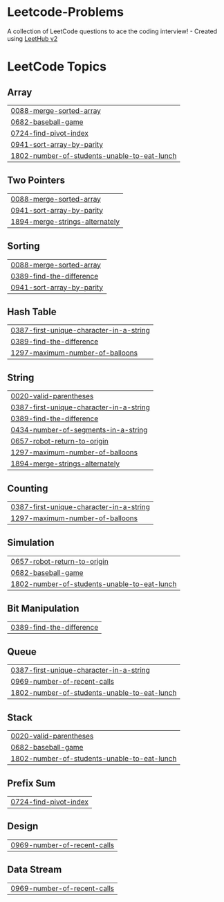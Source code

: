 # Leetcode-Problems
A collection of LeetCode questions to ace the coding interview! - Created using [LeetHub v2](https://github.com/arunbhardwaj/LeetHub-2.0)

<!---LeetCode Topics Start-->
# LeetCode Topics
## Array
|  |
| ------- |
| [0088-merge-sorted-array](https://github.com/SrijanPoudel/Leetcode-Problems/tree/master/0088-merge-sorted-array) |
| [0682-baseball-game](https://github.com/SrijanPoudel/Leetcode-Problems/tree/master/0682-baseball-game) |
| [0724-find-pivot-index](https://github.com/SrijanPoudel/Leetcode-Problems/tree/master/0724-find-pivot-index) |
| [0941-sort-array-by-parity](https://github.com/SrijanPoudel/Leetcode-Problems/tree/master/0941-sort-array-by-parity) |
| [1802-number-of-students-unable-to-eat-lunch](https://github.com/SrijanPoudel/Leetcode-Problems/tree/master/1802-number-of-students-unable-to-eat-lunch) |
## Two Pointers
|  |
| ------- |
| [0088-merge-sorted-array](https://github.com/SrijanPoudel/Leetcode-Problems/tree/master/0088-merge-sorted-array) |
| [0941-sort-array-by-parity](https://github.com/SrijanPoudel/Leetcode-Problems/tree/master/0941-sort-array-by-parity) |
| [1894-merge-strings-alternately](https://github.com/SrijanPoudel/Leetcode-Problems/tree/master/1894-merge-strings-alternately) |
## Sorting
|  |
| ------- |
| [0088-merge-sorted-array](https://github.com/SrijanPoudel/Leetcode-Problems/tree/master/0088-merge-sorted-array) |
| [0389-find-the-difference](https://github.com/SrijanPoudel/Leetcode-Problems/tree/master/0389-find-the-difference) |
| [0941-sort-array-by-parity](https://github.com/SrijanPoudel/Leetcode-Problems/tree/master/0941-sort-array-by-parity) |
## Hash Table
|  |
| ------- |
| [0387-first-unique-character-in-a-string](https://github.com/SrijanPoudel/Leetcode-Problems/tree/master/0387-first-unique-character-in-a-string) |
| [0389-find-the-difference](https://github.com/SrijanPoudel/Leetcode-Problems/tree/master/0389-find-the-difference) |
| [1297-maximum-number-of-balloons](https://github.com/SrijanPoudel/Leetcode-Problems/tree/master/1297-maximum-number-of-balloons) |
## String
|  |
| ------- |
| [0020-valid-parentheses](https://github.com/SrijanPoudel/Leetcode-Problems/tree/master/0020-valid-parentheses) |
| [0387-first-unique-character-in-a-string](https://github.com/SrijanPoudel/Leetcode-Problems/tree/master/0387-first-unique-character-in-a-string) |
| [0389-find-the-difference](https://github.com/SrijanPoudel/Leetcode-Problems/tree/master/0389-find-the-difference) |
| [0434-number-of-segments-in-a-string](https://github.com/SrijanPoudel/Leetcode-Problems/tree/master/0434-number-of-segments-in-a-string) |
| [0657-robot-return-to-origin](https://github.com/SrijanPoudel/Leetcode-Problems/tree/master/0657-robot-return-to-origin) |
| [1297-maximum-number-of-balloons](https://github.com/SrijanPoudel/Leetcode-Problems/tree/master/1297-maximum-number-of-balloons) |
| [1894-merge-strings-alternately](https://github.com/SrijanPoudel/Leetcode-Problems/tree/master/1894-merge-strings-alternately) |
## Counting
|  |
| ------- |
| [0387-first-unique-character-in-a-string](https://github.com/SrijanPoudel/Leetcode-Problems/tree/master/0387-first-unique-character-in-a-string) |
| [1297-maximum-number-of-balloons](https://github.com/SrijanPoudel/Leetcode-Problems/tree/master/1297-maximum-number-of-balloons) |
## Simulation
|  |
| ------- |
| [0657-robot-return-to-origin](https://github.com/SrijanPoudel/Leetcode-Problems/tree/master/0657-robot-return-to-origin) |
| [0682-baseball-game](https://github.com/SrijanPoudel/Leetcode-Problems/tree/master/0682-baseball-game) |
| [1802-number-of-students-unable-to-eat-lunch](https://github.com/SrijanPoudel/Leetcode-Problems/tree/master/1802-number-of-students-unable-to-eat-lunch) |
## Bit Manipulation
|  |
| ------- |
| [0389-find-the-difference](https://github.com/SrijanPoudel/Leetcode-Problems/tree/master/0389-find-the-difference) |
## Queue
|  |
| ------- |
| [0387-first-unique-character-in-a-string](https://github.com/SrijanPoudel/Leetcode-Problems/tree/master/0387-first-unique-character-in-a-string) |
| [0969-number-of-recent-calls](https://github.com/SrijanPoudel/Leetcode-Problems/tree/master/0969-number-of-recent-calls) |
| [1802-number-of-students-unable-to-eat-lunch](https://github.com/SrijanPoudel/Leetcode-Problems/tree/master/1802-number-of-students-unable-to-eat-lunch) |
## Stack
|  |
| ------- |
| [0020-valid-parentheses](https://github.com/SrijanPoudel/Leetcode-Problems/tree/master/0020-valid-parentheses) |
| [0682-baseball-game](https://github.com/SrijanPoudel/Leetcode-Problems/tree/master/0682-baseball-game) |
| [1802-number-of-students-unable-to-eat-lunch](https://github.com/SrijanPoudel/Leetcode-Problems/tree/master/1802-number-of-students-unable-to-eat-lunch) |
## Prefix Sum
|  |
| ------- |
| [0724-find-pivot-index](https://github.com/SrijanPoudel/Leetcode-Problems/tree/master/0724-find-pivot-index) |
## Design
|  |
| ------- |
| [0969-number-of-recent-calls](https://github.com/SrijanPoudel/Leetcode-Problems/tree/master/0969-number-of-recent-calls) |
## Data Stream
|  |
| ------- |
| [0969-number-of-recent-calls](https://github.com/SrijanPoudel/Leetcode-Problems/tree/master/0969-number-of-recent-calls) |
<!---LeetCode Topics End-->